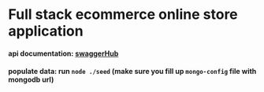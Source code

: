 # Full stack ecommerce online store application





#### api documentation:  [swaggerHub](https://app.swaggerhub.com/apis-docs/levelopers2/Ecommerce/1.0.0)

#### populate data: run  `node ./seed` (make sure you fill up `mongo-config` file with mongodb url)
